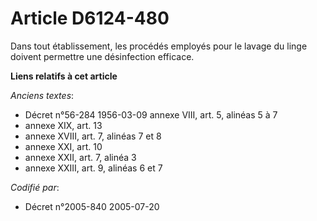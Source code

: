 # Article D6124-480

Dans tout établissement, les procédés employés pour le lavage du linge doivent permettre une désinfection efficace.

**Liens relatifs à cet article**

_Anciens textes_:

  - Décret n°56-284 1956-03-09 annexe VIII, art. 5, alinéas 5 à 7
  - annexe XIX, art. 13
  - annexe XVIII, art. 7, alinéas 7 et 8
  - annexe XXI, art. 10
  - annexe XXII, art. 7, alinéa 3
  - annexe XXIII, art. 9, alinéas 6 et 7

_Codifié par_:

  - Décret n°2005-840 2005-07-20
